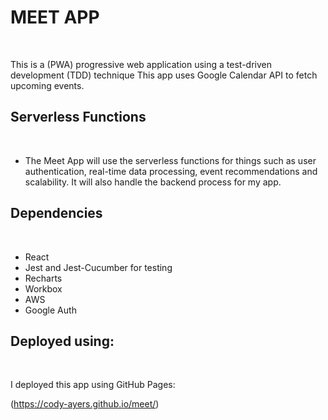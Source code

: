 # MEET APP

<br>

This is a (PWA) progressive web application using a test-driven development (TDD) technique
This app uses Google Calendar API to fetch upcoming events.

## Serverless Functions

<br>

- The Meet App will use the serverless functions for things such as user authentication, real-time data processing, event recommendations and scalability. It will also handle the backend process for my app.

## Dependencies

<br>

- React
- Jest and Jest-Cucumber for testing
- Recharts
- Workbox
- AWS
- Google Auth

## Deployed using:

<br>

I deployed this app using GitHub Pages:

(https://cody-ayers.github.io/meet/)
